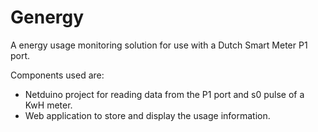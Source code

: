 Genergy
=======

A energy usage monitoring solution for use with a Dutch Smart Meter P1 port.

Components used are:
+ Netduino project for reading data from the P1 port and s0 pulse of a KwH meter.
+ Web application to store and display the usage information.


